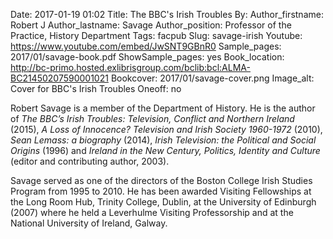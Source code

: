 Date: 2017-01-19 01:02
Title: The BBC's Irish Troubles
By:
Author_firstname: Robert J
Author_lastname: Savage
Author_position: Professor of the Practice, History Department
Tags: facpub
Slug: savage-irish
Youtube: https://www.youtube.com/embed/JwSNT9GBnR0
Sample_pages: 2017/01/savage-book.pdf
ShowSample_pages: yes
Book_location: http://bc-primo.hosted.exlibrisgroup.com/bclib:bcl:ALMA-BC21450207590001021
Bookcover: 2017/01/savage-cover.png
Image_alt: Cover for BBC's Irish Troubles
Oneoff: no

<p>Robert Savage is a member of the Department  of History. He is the author of <em>The BBC&rsquo;s Irish Troubles: Television,  Conflict and Northern Ireland </em>(2015), <em>A Loss of Innocence? Television  and Irish Society 1960-1972</em> (2010), <em>Sean Lemass: a biography</em> (2014),<em> Irish Television: the Political and Social Origins</em> (1996) and <em>Ireland in  the New Century, Politics, Identity and Culture</em> (editor and contributing  author, 2003). </p>
<p>Savage served as one of the directors of the  Boston College Irish Studies Program from 1995 to 2010. He has been awarded  Visiting Fellowships at the Long Room Hub, Trinity College, Dublin, at the  University of Edinburgh (2007) where he held a Leverhulme Visiting  Professorship and at the National University of Ireland, Galway.</p>
